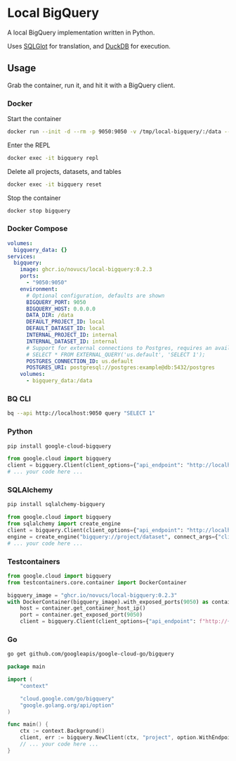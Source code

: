 # Local BigQuery

A local BigQuery implementation written in Python.

Uses [SQLGlot](https://github.com/tobymao/sqlglot) for translation, and [DuckDB](https://github.com/duckdb/duckdb) for execution.

## Usage

Grab the container, run it, and hit it with a BigQuery client.

### Docker
Start the container
```bash
docker run --init -d --rm -p 9050:9050 -v /tmp/local-bigquery/:/data --name bigquery ghcr.io/novucs/local-bigquery:0.2.3
```

Enter the REPL
```bash
docker exec -it bigquery repl
```

Delete all projects, datasets, and tables
```bash
docker exec -it bigquery reset
```

Stop the container
```bash
docker stop bigquery
```

### Docker Compose
```yaml
volumes:
  bigquery_data: {}
services:
  bigquery:
    image: ghcr.io/novucs/local-bigquery:0.2.3
    ports:
      - "9050:9050"
    environment:
      # Optional configuration, defaults are shown
      BIGQUERY_PORT: 9050
      BIGQUERY_HOST: 0.0.0.0
      DATA_DIR: /data
      DEFAULT_PROJECT_ID: local
      DEFAULT_DATASET_ID: local
      INTERNAL_PROJECT_ID: internal
      INTERNAL_DATASET_ID: internal
      # Support for external connections to Postgres, requires an available Postgres instance.
      # SELECT * FROM EXTERNAL_QUERY('us.default', 'SELECT 1');
      POSTGRES_CONNECTION_ID: us.default
      POSTGRES_URI: postgresql://postgres:example@db:5432/postgres
    volumes:
      - bigquery_data:/data
```

### BQ CLI
```bash
bq --api http://localhost:9050 query "SELECT 1"
```

### Python
```bash
pip install google-cloud-bigquery
```

```python
from google.cloud import bigquery
client = bigquery.Client(client_options={"api_endpoint": "http://localhost:9050"})
# ... your code here ...
```

### SQLAlchemy
```bash
pip install sqlalchemy-bigquery
```

```python
from google.cloud import bigquery
from sqlalchemy import create_engine
client = bigquery.Client(client_options={"api_endpoint": "http://localhost:9050"})
engine = create_engine("bigquery://project/dataset", connect_args={"client": client})
# ... your code here ...
```

### Testcontainers
```python
from google.cloud import bigquery
from testcontainers.core.container import DockerContainer

bigquery_image = "ghcr.io/novucs/local-bigquery:0.2.3"
with DockerContainer(bigquery_image).with_exposed_ports(9050) as container:
    host = container.get_container_host_ip()
    port = container.get_exposed_port(9050)
    client = bigquery.Client(client_options={"api_endpoint": f"http://{host}:{port}"})
```

### Go
```bash
go get github.com/googleapis/google-cloud-go/bigquery
```

```go
package main

import (
    "context"

    "cloud.google.com/go/bigquery"
    "google.golang.org/api/option"
)

func main() {
    ctx := context.Background()
    client, err := bigquery.NewClient(ctx, "project", option.WithEndpoint("http://localhost:9050/bigquery/v2/"))
    // ... your code here ...
}
```
